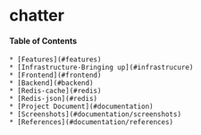 # chatter

#### Table of Contents

<!-- vim-markdown-toc GFM -->
```
* [Features](#features)
* [Infrastructure-Bringing up](#infrastrucure)
* [Frontend](#frontend)
* [Backend](#backend)
* [Redis-cache](#redis)
* [Redis-json](#redis)
* [Project Document](#documentation)
* [Screenshots](#documentation/screenshots)
* [References](#documentation/references)
```

<!-- vim-markdown-toc -->

